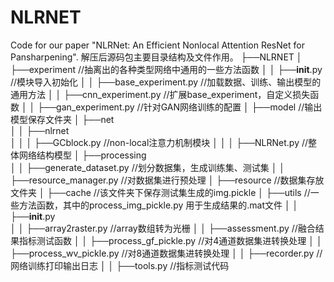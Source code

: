 # NLRNET
Code for our paper "NLRNet: An Efficient Nonlocal Attention ResNet for Pansharpening".
解压后源码包主要目录结构及文件作用。
├──NLRNET 
│    ├──experiment			  //抽离出的各种类型网络中通用的一些方法函数
│    │    ├──__init__.py                  //模块导入初始化
│    │    ├──base_experiment.py           //加载数据、训练、输出模型的通用方法
│    │    ├──cnn_experiment.py            //扩展base_experiment，自定义损失函数
│    │    ├──gan_experiment.py            //针对GAN网络训练的配置
│    ├──model                             //输出模型保存文件夹
│    ├──net                           
│    │    ├──nlrnet                 
│    │    │    ├──GCblock.py           //non-local注意力机制模块
│    │    │    ├──NLRNet.py            //整体网络结构模型
│    ├──processing                     
│    │    ├──generate_dataset.py       //划分数据集，生成训练集、测试集
│    │    ├──resource_manager.py       //对数据集进行预处理
│    ├──resource                       //数据集存放文件夹
│    ├──cache                        //该文件夹下保存测试集生成的img.pickle
│    ├──utils    //一些方法函数，其中的process_img_pickle.py 用于生成结果的.mat文件
│    │    ├──__init__.py                
│    │    ├──array2raster.py          //array数组转为光栅
│    │    ├──assessment.py            //融合结果指标测试函数
│    │    ├──process_gf_pickle.py     //对4通道数据集进转换处理
│    │    ├──process_wv_pickle.py     //对8通道数据集进转换处理
│    │    ├──recorder.py              //网络训练打印输出日志
│    │    ├──tools.py                 //指标测试代码
